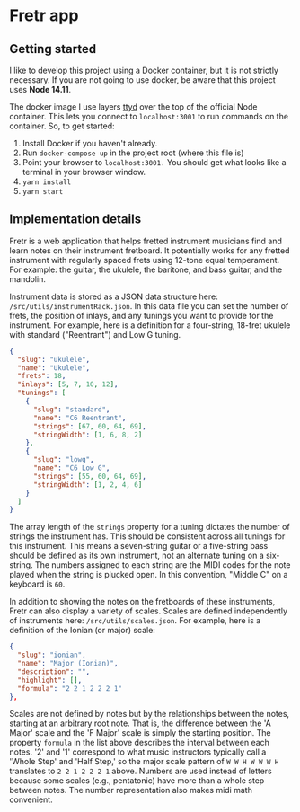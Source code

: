 # Fretr app

## Getting started

I like to develop this project using a Docker container, but it is not strictly necessary. If you are not going to use docker, be aware that this project uses **Node 14.11**.

The docker image I use layers [ttyd](https://tsl0922.github.io/ttyd/) over the top of the official Node container. This lets you connect to `localhost:3001` to run commands on the container. So, to get started:

1. Install Docker if you haven't already.
2. Run `docker-compose up` in the project root (where this file is)
3. Point your browser to `localhost:3001.` You should get what looks like a terminal in your browser window.
4. `yarn install`
5. `yarn start`

## Implementation details

Fretr is a web application that helps fretted instrument musicians find and learn notes on their instrument fretboard. It potentially works for any fretted instrument with regularly spaced frets using 12-tone equal temperament. For example: the guitar, the ukulele, the baritone, and bass guitar, and the mandolin.

Instrument data is stored as a JSON data structure here: `/src/utils/instrumentRack.json`. In this data file you can set the number of frets, the position of inlays, and any tunings you want to provide for the instrument. For example, here is a definition for a four-string, 18-fret ukulele with standard ("Reentrant") and Low G tuning.

```json
{
  "slug": "ukulele",
  "name": "Ukulele",
  "frets": 18,
  "inlays": [5, 7, 10, 12],
  "tunings": [
    {
      "slug": "standard",
      "name": "C6 Reentrant",
      "strings": [67, 60, 64, 69],
      "stringWidth": [1, 6, 8, 2]
    },
    {
      "slug": "lowg",
      "name": "C6 Low G",
      "strings": [55, 60, 64, 69],
      "stringWidth": [1, 2, 4, 6]
    }
  ]
}
```

The array length of the `strings` property for a tuning dictates the number of strings the instrument has. This should be consistent across all tunings for this instrument. This means a seven-string guitar or a five-string bass should be defined as its own instrument, not an alternate tuning on a six-string. The numbers assigned to each string are the MIDI codes for the note played when the string is plucked open. In this convention, "Middle C" on a keyboard is `60`.

In addition to showing the notes on the fretboards of these instruments, Fretr can also display a variety of scales. Scales are defined independently of instruments here: `/src/utils/scales.json`. For example, here is a definition of the Ionian (or major) scale:

```json
{
  "slug": "ionian",
  "name": "Major (Ionian)",
  "description": "",
  "highlight": [],
  "formula": "2 2 1 2 2 2 1"
},
```

Scales are not defined by notes but by the relationships between the notes, starting at an arbitrary root note. That is, the difference between the 'A Major' scale and the 'F Major' scale is simply the starting position. The property `formula` in the list above describes the interval between each notes. '2' and '1' correspond to what music instructors typically call a 'Whole Step' and 'Half Step,' so the major scale pattern of `W W H W W W H` translates to `2 2 1 2 2 2 1` above. Numbers are used instead of letters because some scales (e.g., pentatonic) have more than a whole step between notes. The number representation also makes midi math convenient.

